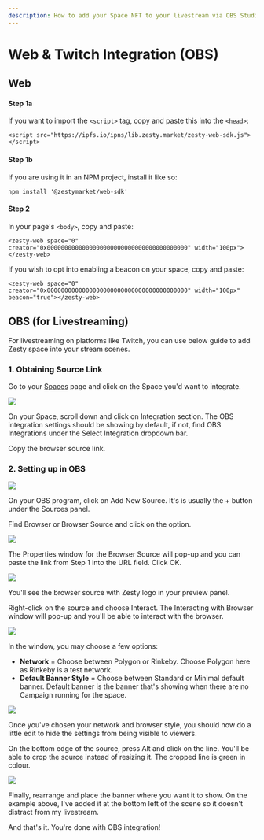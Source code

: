 ```yaml
---
description: How to add your Space NFT to your livestream via OBS Studio or Streamlabs OBS.
---
```


# Web & Twitch Integration (OBS)

## Web

#### Step 1a

If you want to import the `<script>` tag, copy and paste this into the `<head>`:

```
<script src="https://ipfs.io/ipns/lib.zesty.market/zesty-web-sdk.js"></script>
```

#### Step 1b

If you are using it in an NPM project, install it like so:

```
npm install '@zestymarket/web-sdk'
```

#### Step 2

In your page's `<body>`, copy and paste:

```
<zesty-web space="0" creator="0x0000000000000000000000000000000000000000" width="100px"></zesty-web>
```

If you wish to opt into enabling a beacon on your space, copy and paste:

```
<zesty-web space="0" creator="0x0000000000000000000000000000000000000000" width="100px" beacon="true"></zesty-web>
```

## OBS (for Livestreaming)

For livestreaming on platforms like Twitch, you can use below guide to add Zesty space into your stream scenes.

### 1. Obtaining Source Link

Go to your [Spaces](https://app.zesty.market/spaces) page and click on the Space you'd want to integrate.

![](../../.gitbook/assets/Zesty\_OBS\_1.png)

On your Space, scroll down and click on Integration section. The OBS integration settings should be showing by default, if not, find OBS Integrations under the Select Integration dropdown bar.

Copy the browser source link.

### 2. Setting up in OBS

![](../../.gitbook/assets/Zesty\_OBS\_2.png)

On your OBS program, click on Add New Source. It's is usually the + button under the Sources panel.

Find Browser or Browser Source and click on the option.

![](../../.gitbook/assets/Zesty\_OBS\_3.png)

The Properties window for the Browser Source will pop-up and you can paste the link from Step 1 into the URL field. Click OK.

![](../../.gitbook/assets/Zesty\_OBS\_4.png)

You'll see the browser source with Zesty logo in your preview panel.

Right-click on the source and choose Interact. The Interacting with Browser window will pop-up and you'll be able to interact with the browser.

![](../../.gitbook/assets/Zesty\_OBS\_5.png)

In the window, you may choose a few options:

* **Network** = Choose between Polygon or Rinkeby. Choose Polygon here as Rinkeby is a test network.
* **Default Banner Style** = Choose between Standard or Minimal default banner. Default banner is the banner that's showing when there are no Campaign running for the space.

![](../../.gitbook/assets/Zesty\_OBS\_6.png)

Once you've chosen your network and browser style, you should now do a little edit to hide the settings from being visible to viewers.

On the bottom edge of the source, press Alt and click on the line. You'll be able to crop the source instead of resizing it. The cropped line is green in colour.

![](../../.gitbook/assets/Zesty\_OBS\_7.png)

Finally, rearrange and place the banner where you want it to show. On the example above, I've added it at the bottom left of the scene so it doesn't distract from my livestream.

And that's it. You're done with OBS integration!
